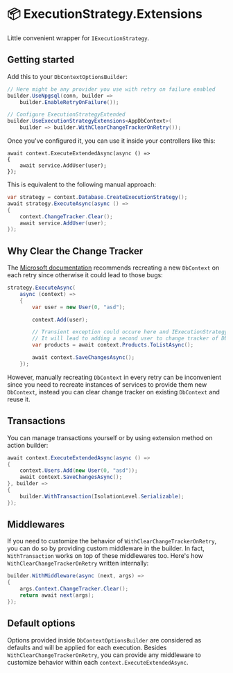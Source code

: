 # 📦 ExecutionStrategy.Extensions
Little convenient wrapper for `IExecutionStrategy`.

## Getting started
Add this to your `DbContextOptionsBuilder`:
```csharp
// Here might be any provider you use with retry on failure enabled
builder.UseNpgsql(conn, builder => 
    builder.EnableRetryOnFailure());

// Configure ExecutionStrategyExtended
builder.UseExecutionStrategyExtensions<AppDbContext>(
    builder => builder.WithClearChangeTrackerOnRetry());
```

Once you've configured it, you can use it inside your controllers like this:
```csharp[README.md](README.md)
await context.ExecuteExtendedAsync(async () =>
{
    await service.AddUser(user);
});
```

This is equivalent to the following manual approach:
```csharp
var strategy = context.Database.CreateExecutionStrategy();
await strategy.ExecuteAsync(async () =>
{
    context.ChangeTracker.Clear();
    await service.AddUser(user);
});
```

## Why Clear the Change Tracker
The [Microsoft documentation](https://learn.microsoft.com/en-us/ef/ef6/fundamentals/connection-resiliency/retry-logic#solution-manually-call-execution-strategy) recommends recreating a new `DbContext` on each retry since otherwise it could lead to those bugs:
```csharp
strategy.ExecuteAsync(
	async (context) =>
	{
		var user = new User(0, "asd");

		context.Add(user);

		// Transient exception could occure here and IExecutionStrategy will retry execution 
		// It will lead to adding a second user to change tracker of DbContext
		var products = await context.Products.ToListAsync();

		await context.SaveChangesAsync();
	});
```
However, manually recreating `DbContext` in every retry can be inconvenient since you need to recreate instances of services to provide them new `DbContext`, instead you can clear change tracker on existing `DbContext` and reuse it.

## Transactions
You can manage transactions yourself or by using extension method on action builder:
```csharp
await context.ExecuteExtendedAsync(async () =>
{
    context.Users.Add(new User(0, "asd"));
    await context.SaveChangesAsync();
}, builder =>
{
    builder.WithTransaction(IsolationLevel.Serializable);
});
```

## Middlewares
If you need to customize the behavior of `WithClearChangeTrackerOnRetry`, you can do so by providing custom middleware in the builder. In fact, `WithTransaction` works on top of these middlewares too. Here's how `WithClearChangeTrackerOnRetry` written internally:
```csharp
builder.WithMiddleware(async (next, args) =>
{
    args.Context.ChangeTracker.Clear();
    return await next(args);
});
```

## Default options
Options provided inside `DbContextOptionsBuilder` are considered as defaults and will be applied for each execution. Besides `WithClearChangeTrackerOnRetry`, you can provide any middleware to customize behavior within each `context.ExecuteExtendedAsync`.